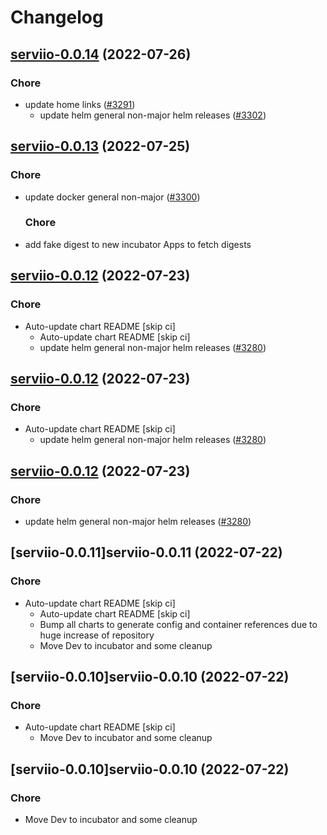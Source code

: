 # Changelog



## [serviio-0.0.14](https://github.com/truecharts/apps/compare/serviio-0.0.13...serviio-0.0.14) (2022-07-26)

### Chore

- update home links ([#3291](https://github.com/truecharts/apps/issues/3291))
  - update helm general non-major helm releases ([#3302](https://github.com/truecharts/apps/issues/3302))




## [serviio-0.0.13](https://github.com/truecharts/apps/compare/serviio-0.0.12...serviio-0.0.13) (2022-07-25)

### Chore

- update docker general non-major ([#3300](https://github.com/truecharts/apps/issues/3300))

  ### Chore

- add fake digest to new incubator Apps to fetch digests




## [serviio-0.0.12](https://github.com/truecharts/apps/compare/serviio-0.0.11...serviio-0.0.12) (2022-07-23)

### Chore

- Auto-update chart README [skip ci]
  - Auto-update chart README [skip ci]
  - update helm general non-major helm releases ([#3280](https://github.com/truecharts/apps/issues/3280))




## [serviio-0.0.12](https://github.com/truecharts/apps/compare/serviio-0.0.11...serviio-0.0.12) (2022-07-23)

### Chore

- Auto-update chart README [skip ci]
  - update helm general non-major helm releases ([#3280](https://github.com/truecharts/apps/issues/3280))




## [serviio-0.0.12](https://github.com/truecharts/apps/compare/serviio-0.0.11...serviio-0.0.12) (2022-07-23)

### Chore

- update helm general non-major helm releases ([#3280](https://github.com/truecharts/apps/issues/3280))




## [serviio-0.0.11]serviio-0.0.11 (2022-07-22)

### Chore

- Auto-update chart README [skip ci]
  - Auto-update chart README [skip ci]
  - Bump all charts to generate config and container references due to huge increase of repository
  - Move Dev to incubator and some cleanup




## [serviio-0.0.10]serviio-0.0.10 (2022-07-22)

### Chore

- Auto-update chart README [skip ci]
  - Move Dev to incubator and some cleanup




## [serviio-0.0.10]serviio-0.0.10 (2022-07-22)

### Chore

- Move Dev to incubator and some cleanup
